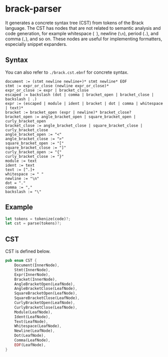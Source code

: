 # brack-parser
It generates a concrete syntax tree (CST) from tokens of the Brack language.
The CST has nodes that are not related to semantic analysis and code generation, for example whitespace (` `), newline (`\n`), period (`.`), and comma (`,`), and so on.
These nodes are useful for implementing formatters, especially snippet expanders.

## Syntax
You can also refer to `./brack.cst.ebnf` for concrete syntax.

```ebnf
document := (stmt newline newline+)* stmt newline* EOF
stmt := expr_or_close (newline expr_or_close)*
expr_or_close := expr | bracket_close
escaped := backslash (dot | comma | bracket_open | bracket_close | backslash | .)
expr := (escaped | module | ident | bracket | dot | comma | whitespace | text)*
bracket := bracket_open (expr | newline)* bracket_close?
bracket_open := angle_bracket_open | square_bracket_open | curly_bracket_open
bracket_close := angle_bracket_close | square_bracket_close | curly_bracket_close
angle_bracket_open := "<"
angle_bracket_close := ">"
square_bracket_open := "["
square_bracket_close := "]"
curly_bracket_open := "{"
curly_bracket_close := "}"
module := text
ident := text
text := [^.]+
whitespace := " "
newline := "\n"
dot = "."
comma := ","
backslash := "\"
```

## Example
```rs
let tokens = tokenize(code)?;
let cst = parse(tokens)?;
```

## CST
CST is defined below.

```rs
pub enum CST {
    Document(InnerNode),
    Stmt(InnerNode),
    Expr(InnerNode),
    Bracket(InnerNode),
    AngleBracketOpen(LeafNode),
    AngleBracketClose(LeafNode),
    SquareBracketOpen(LeafNode),
    SquareBracketClose(LeafNode),
    CurlyBracketOpen(LeafNode),
    CurlyBracketClose(LeafNode),
    Module(LeafNode),
    Ident(LeafNode),
    Text(LeafNode),
    Whitespace(LeafNode),
    Newline(LeafNode),
    Dot(LeafNode),
    Comma(LeafNode),
    EOF(LeafNode),
}
```


